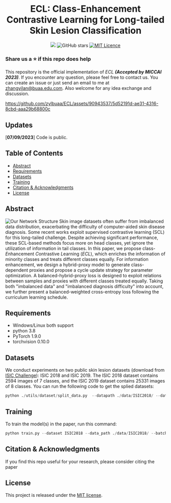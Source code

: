 <div align="center">

<h1>ECL: Class-Enhancement Contrastive Learning for Long-tailed Skin Lesion Classification</h1>

![](https://komarev.com/ghpvc/?username=zylbuaaECL&label=visitors)
![GitHub stars](https://badgen.net/github/stars/zylbuaa/ECL)
[![MIT Licence](https://badges.frapsoft.com/os/mit/mit.svg?v=103)](https://opensource.org/licenses/mit-license.php)

</div>

### Share us a :star: if this repo does help

This repository is the official implementation of *ECL* ***(Accepted by MICCAI 2023)***. If you encounter any question, please feel free to contact us. You can create an issue or just send an email to me at zhangyilan@buaa.edu.com. Also welcome for any idea exchange and discussion.

https://github.com/zylbuaa/ECL/assets/90943537/5d52191d-ae31-4316-8cbd-aaa29b68800c

## Updates

[**07/09/2023**] Code is public.

## Table of Contents

- [Abstract](#Abstract)
- [Requirements](#Requirements)
- [Datasets](#Datasets)
- [Training](#Training)
- [Citation & Acknowledgments](#Citation-&-Acknowledgments)
- [License](#License)

## Abstract
![Our Network Structure](network.png)
Skin image datasets often suffer from imbalanced data distribution, exacerbating the difficulty of computer-aided skin disease diagnosis.  Some recent works exploit supervised contrastive learning (SCL) for this long-tailed challenge. Despite achieving significant performance, these SCL-based methods focus more on head classes, yet ignore the utilization of information in tail classes. In this paper, we propose class-*E*nhancement *C*ontrastive *L*earning (*ECL*), which enriches the information of minority classes and treats different classes equally. For information enhancement, we design a hybrid-proxy model to generate class-dependent proxies and propose a cycle update strategy for parameter optimization. A balanced-hybrid-proxy loss is designed to exploit relations between samples and proxies with different classes treated equally. Taking both "imbalanced data" and "imbalanced diagnosis difficulty" into account, we further present a balanced-weighted cross-entropy loss following the curriculum learning schedule.

## Requirements
- Windows/Linux both support
- python 3.8
- PyTorch 1.9.0
- torchvision 0.10.0

## Datasets
We conduct experiments on two public skin lesion datasets (download from [ISIC Challenge](https://challenge.isic-archive.com/)): ISIC 2018 and ISIC 2019. The ISIC 2018 dataset contains 2594 images of 7 classes, and the ISIC 2019 dataset contains 25331 images of 8 classes.
You can run the following code to get the splied datasets:
```python
python ./utils/dataset/split_data.py  --datapath ./data/ISIC2018/ --dataset ISIC2018
```

## Training
To train the model(s) in the paper, run this command:
```python
python train.py --dataset ISIC2018 --data_path ./data/ISIC2018/ --batch_size 64 --lr 0.002 --epochs 100 --gpu 0 --model_path ./results/ISIC2018/
```

## Citation & Acknowledgments

If you find this repo useful for your research, please consider citing the paper


## License
This project is released under the [MIT license](LICENSE).
